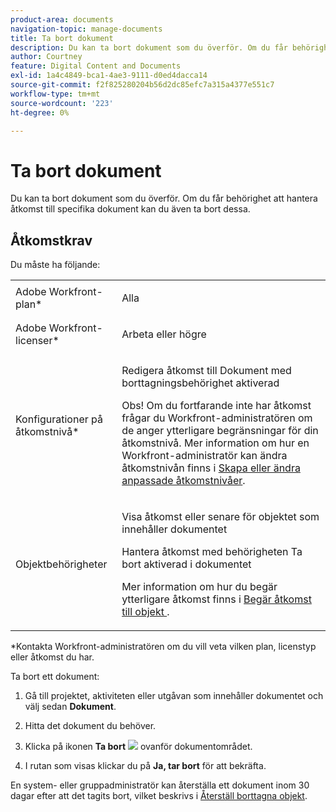 ```yaml
---
product-area: documents
navigation-topic: manage-documents
title: Ta bort dokument
description: Du kan ta bort dokument som du överför. Om du får behörighet att hantera åtkomst till specifika dokument kan du även ta bort dessa.
author: Courtney
feature: Digital Content and Documents
exl-id: 1a4c4849-bca1-4ae3-9111-d0ed4dacca14
source-git-commit: f2f825280204b56d2dc85efc7a315a4377e551c7
workflow-type: tm+mt
source-wordcount: '223'
ht-degree: 0%

---
```


# Ta bort dokument

Du kan ta bort dokument som du överför. Om du får behörighet att hantera åtkomst till specifika dokument kan du även ta bort dessa.

## Åtkomstkrav

Du måste ha följande:

<table style="table-layout:auto"> 
 <col> 
 <col> 
 <tbody> 
  <tr> 
   <td role="rowheader">Adobe Workfront-plan*</td> 
   <td> <p> Alla</p> </td> 
  </tr> 
  <tr> 
   <td role="rowheader">Adobe Workfront-licenser*</td> 
   <td> <p>Arbeta eller högre</p> </td> 
  </tr> 
  <tr> 
   <td role="rowheader">Konfigurationer på åtkomstnivå*</td> 
   <td> <p>Redigera åtkomst till Dokument med borttagningsbehörighet aktiverad</p> <p>Obs! Om du fortfarande inte har åtkomst frågar du Workfront-administratören om de anger ytterligare begränsningar för din åtkomstnivå. Mer information om hur en Workfront-administratör kan ändra åtkomstnivån finns i <a href="../../administration-and-setup/add-users/configure-and-grant-access/create-modify-access-levels.md" class="MCXref xref">Skapa eller ändra anpassade åtkomstnivåer</a>.</p> </td> 
  </tr> 
  <tr> 
   <td role="rowheader">Objektbehörigheter</td> 
   <td> <p>Visa åtkomst eller senare för objektet som innehåller dokumentet</p> <p>Hantera åtkomst med behörigheten Ta bort aktiverad i dokumentet</p> <p>Mer information om hur du begär ytterligare åtkomst finns i <a href="../../workfront-basics/grant-and-request-access-to-objects/request-access.md" class="MCXref xref">Begär åtkomst till objekt </a>.</p> </td> 
  </tr> 
 </tbody> 
</table>

&#42;Kontakta Workfront-administratören om du vill veta vilken plan, licenstyp eller åtkomst du har.

Ta bort ett dokument:

1. Gå till projektet, aktiviteten eller utgåvan som innehåller dokumentet och välj sedan **Dokument**.
1. Hitta det dokument du behöver.

1. Klicka på ikonen **Ta bort** ![](assets/delete.png) ovanför dokumentområdet.

1. I rutan som visas klickar du på **Ja, tar bort** för att bekräfta.

En system- eller gruppadministratör kan återställa ett dokument inom 30 dagar efter att det tagits bort, vilket beskrivs i [Återställ borttagna objekt](../../administration-and-setup/manage-workfront/manage-deleted-items/restore-deleted-items.md).
